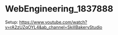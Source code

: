 # WebEngineering_1837888

Setup:
https://www.youtube.com/watch?v=rA2zUZqOYL4&ab_channel=SkillBakeryStudio

